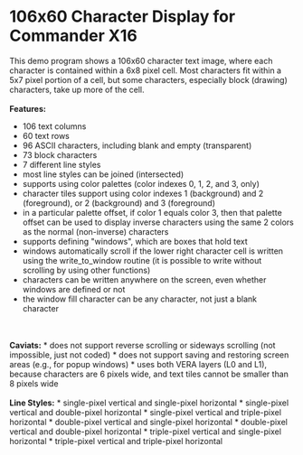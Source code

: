 # 106x60 Character Display for Commander X16
This demo program shows a 106x60 character text image, where each character is contained
within a 6x8 pixel cell. Most characters fit within a 5x7 pixel portion of a cell, but
some characters, especially block (drawing) characters, take up more of the cell.
<br>
<br>
<b>Features:</b>
* 106 text columns
* 60 text rows
* 96 ASCII characters, including blank and empty (transparent)
* 73 block characters
* 7 different line styles
* most line styles can be joined (intersected)
* supports using color palettes (color indexes 0, 1, 2, and 3, only)
* character tiles support using color indexes 1 (background) and 2 (foreground), or 2 (background) and 3 (foreground)
* in a particular palette offset, if color 1 equals color 3, then that palette offset can be used to display inverse characters using the same 2 colors as the normal (non-inverse) characters
* supports defining "windows", which are boxes that hold text
* windows automatically scroll if the lower right character cell is written using the write_to_window routine (it is possible to write without scrolling by using other functions)
* characters can be written anywhere on the screen, even whether windows are defined or not
* the window fill character can be any character, not just a blank character
<br>
<br>
<b>Caviats:</b>
* does not support reverse scrolling or sideways scrolling (not impossible, just not coded)
* does not support saving and restoring screen areas (e.g., for popup windows)
* uses both VERA layers (L0 and L1), because characters are 6 pixels wide, and text tiles cannot be smaller than 8 pixels wide
<br>
<br>
<b>Line Styles:</b>
* single-pixel vertical and single-pixel horizontal
* single-pixel vertical and double-pixel horizontal
* single-pixel vertical and triple-pixel horizontal
* double-pixel vertical and single-pixel horizontal
* double-pixel vertical and double-pixel horizontal
* triple-pixel vertical and single-pixel horizontal
* triple-pixel vertical and triple-pixel horizontal
